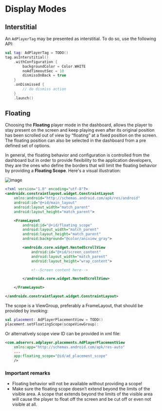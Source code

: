 # Display Modes


## Interstitial

An `AdPlayerTag` may be presented as interstitial. To do so, use the following API:
```kotlin
val tag: AdPlayerTag = TODO()
tag.asInterstitial()
    .withConfiguration {
        backgroundColor = Color.WHITE
        noAdTimeoutSec = 10
        dismissOnBack = true
    }
    .onDismissed {
        // do dismiss action
    }
    .launch()
```


## Floating

Choosing the **Floating** player mode in the dashboard, allows the player to stay present on the screen and keep playing even after its original position has been scrolled out of view by “floating” at a fixed position on the screen. The floating position can also be selected in the dashboard from a pre defined set of options.

In general, the floating behavior and configuration is controlled from the dashboard but in order to provide flexibility to the application developers, they are the ones who define the borders that will limit the floating behavior by providing a **Floating Scope**. Here's a visual illustration:

![image](https://github.com/Aniview/ad-player-examples-android/assets/1215187/027ff961-6be0-41c8-9ae2-4a7734f2c056)

```xml
<?xml version="1.0" encoding="utf-8"?>
<androidx.constraintlayout.widget.ConstraintLayout
    xmlns:android="http://schemas.android.com/apk/res/android"
    android:id="@+id/main_layout"
    android:layout_width="match_parent"
    android:layout_height="match_parent">

    <FrameLayout
        android:id="@+id/floating_scope"
        android:layout_width="match_parent"
        android:layout_height="match_parent"
        android:background="@color/aniview_gray">

        <androidx.core.widget.NestedScrollView
            android:id="@+id/screen_content"
            android:layout_width="match_parent"
            android:layout_height="wrap_content">

            <!--Screen content here-->

        </androidx.core.widget.NestedScrollView>

    </FrameLayout>

</androidx.constraintlayout.widget.ConstraintLayout>
```

The scope is a ViewGroup, preferably a FrameLayout, that should be provided by invoking:
```kotlin
val placement: AdPlayerPlacementView = TODO()
placement.setFloatingScope(scopeViewGroup):
```

Or alternatively scope view ID can be provided in xml file:
```xml
<com.adservrs.adplayer.placements.AdPlayerPlacementView
    xmlns:app="http://schemas.android.com/apk/res-auto"
    ...
    app:floating_scope="@id/ad_placement_scope"
    />
```


### Important remarks

- Floating behavior will not be available without providing a scope!
- Make sure the floating scope doesn’t extend beyond the limits of the visible area. A scope that extends beyond the limits of the visible area will cause the player to float off the screen and be cut off or even not visible at all.
